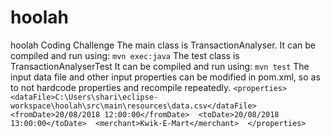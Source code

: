 # hoolah
hoolah Coding Challenge
The main class is TransactionAnalyser.
It can be compiled and run using: ``mvn exec:java``
The test class is TransactionAnalyserTest
It can be compiled and run using: ``mvn test``
The input data file and other input properties can be modified in pom.xml, so as to not hardcode properties and recompile repeatedly.
``<properties> 
<dataFile>C:\Users\shari\eclipse-workspace\hoolah\src\main\resources\data.csv</dataFile> 
<fromDate>20/08/2018 12:00:00</fromDate> 
<toDate>20/08/2018 13:00:00</toDate> 
<merchant>Kwik-E-Mart</merchant> 
</properties>``
